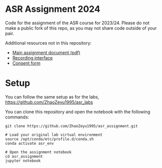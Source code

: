 # ASR Assignment 2024

Code for the assignment of the ASR course for 2023/24.  Please do not make a public fork of this repo, as you may not share code outside of your pair.

Additional resources not in this repository:
* [Main assignment document (pdf)](https://www.inf.ed.ac.uk/teaching/courses/asr/2023-24/coursework.pdf)
* [Recording interface](https://homepages.inf.ed.ac.uk/s2070789/recorder.html)
* [Consent form](https://forms.office.com/e/6gMyd6Y12F)

# Setup 

You can follow the same setup as for the labs, https://github.com/ZhaoZeyu1995/asr_labs

You can clone this repository and open the notebook with the following commands:

```shell
git clone https://github.com/ZhaoZeyu1995/asr_assignment.git

# Load your original lab virtual environment
source /opt/conda/etc/profile.d/conda.sh
conda activate asr_env

# Open the assignment notebook
cd asr_assignment
jupyter notebook 
```
